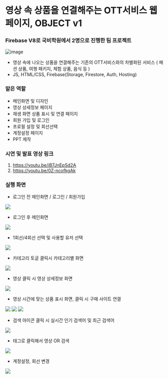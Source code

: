 # 영상 속 상품을 연결해주는 OTT서비스 웹 페이지, OBJECT v1
### Firebase V8로 국비학원에서 2명으로 진행한 팀 프로젝트
![image](https://github.com/zestlumen/js-object/assets/122693004/7430093d-3671-44bd-8540-f22807315111)
- 영상 속에 나오는 상품을 연결해주는 기존의 OTT서비스와의 차별화된 서비스
  ( 패션 상품, 여행 패키지, 체험 상품, 음식 등 )
- JS, HTML/CSS, Firebase(Storage, Firestore, Auth, Hosting)
  
### 맡은 역할
- 메인화면 및 디자인
- 영상 상세정보 페이지
- 재생 화면 상품 표시 및 연결 페이지
- 회원 가입 및 로그인
- 프로필 설정 및 회선선택
- 계정설정 페이지
- PPT 제작
  
### 시연 및 발표 영상 링크
1. https://youtu.be/iB7JnEpSd2A
2. https://youtu.be/0Z-ncofkgAk
  
### 실행 화면
- 로그인 전 메인화면 / 로그인 / 회원가입
<img src="https://github.com/zestlumen/js-object/assets/122693004/4ced5807-e2c4-453e-8409-fa2025231df1"/>

- 로그인 후 메인화면
<img src="https://github.com/zestlumen/js-object/assets/122693004/f32f063f-3c06-462a-99f2-3b159396fcfb"/>

- 1회선/4회선 선택 및 사용할 유저 선택
<img src="https://github.com/zestlumen/js-object/assets/122693004/c7f3cbff-b19d-4c16-bdd3-d6f773d5cc56"/>

- 카테고리 토글 클릭시 카테고리별 화면
<img src="https://github.com/zestlumen/js-object/assets/122693004/a98d8e78-42af-4d49-bd03-c175df7c2f32"/>

- 영상 클릭 시 영상 상세정보 화면
<img src="https://github.com/zestlumen/js-object/assets/122693004/f5bff169-db74-4f23-8f64-de07acacf469"/>

- 영상 시간에 맞는 상품 표시 화면, 클릭 시 구매 사이트 연결
<img src="https://github.com/zestlumen/js-object/assets/122693004/d111c3b9-ef86-4a67-8d98-150781405d9d"/>
<img src="https://github.com/zestlumen/js-object/assets/122693004/87bdeeeb-d79b-472b-bafd-76a59e19815a"/>
<img src="https://github.com/zestlumen/js-object/assets/122693004/d2f37a1c-85d2-4101-81f3-8cd7f68fd7e6"/>

- 검색 아이콘 클릭 시 실시간 인기 검색어 및 최근 검색어
<img src="https://github.com/zestlumen/js-object/assets/122693004/4efe8d02-e185-483c-8cd1-15c0883b7528"/>

- 태그로 클릭해서 영상 OR 검색
<img src="https://github.com/zestlumen/js-object/assets/122693004/c9a19a77-54c3-49e6-b5a6-286c3ccad545"/>

- 계정설정, 회선 변경
<img src="https://github.com/zestlumen/js-object/assets/122693004/536d7e0d-5d88-4269-b563-61ef6ca80c7b"/>



